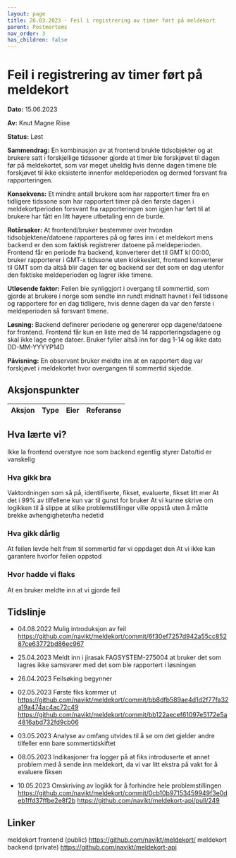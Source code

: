 ```yaml
---
layout: page
title: 26.03.2023 - Feil i registrering av timer ført på meldekort
parent: Postmortems
nav_order: 3
has_children: false
---
```


# Feil i registrering av timer ført på meldekort

**Dato:** 15.06.2023

**Av:** Knut Magne Riise

**Status:** Løst

**Sammendrag:** 
En kombinasjon av at frontend brukte tidsobjekter og at brukere satt i forskjellige tidssoner gjorde at timer ble forskjøvet til dagen før på meldekortet, som var meget uheldig hvis denne dagen timene ble forskjøvet til ikke eksisterte innenfor meldeperioden og dermed forsvant fra rapporteringen.

**Konsekvens:** 
Et mindre antall brukere som har rapportert timer fra en tidligere tidssone som har rapportert timer på den første dagen i meldekortperioden forsvant fra rapporteringen som igjen har ført til at brukere har fått en litt høyere utbetaling enn de burde.

**Rotårsaker:** 
At frontend/bruker bestemmer over hvordan tidsobjektene/datoene rapporteres på og føres inn i et meldekort mens backend er den som faktisk registrerer datoene på meldeperioden.
Frontend får en periode fra backend, konverterer det til GMT kl 00:00, bruker rapporterer i GMT-x tidssone uten klokkeslett, frontend konverterer til GMT som da altså blir dagen før og backend ser det som en dag utenfor den faktiske meldeperioden og lagrer ikke timene.

**Utløsende faktor:**
Feilen ble synliggjort i overgang til sommertid, som gjorde at brukere i norge som sendte inn rundt midnatt havnet i feil tidssone og rapportere for en dag tidligere, hvis denne dagen da var den første i meldeperioden så forsvant timene.

**Løsning:**
Backend definerer periodene og genererer opp dagene/datoene for frontend. Frontend får kun en liste med de 14 rapporteringsdagene og skal ikke lage egne datoer. Bruker fyller altså inn for dag 1-14 og ikke dato DD-MM-YYYYP14D

**Påvisning:**
En observant bruker meldte inn at en rapportert dag var forskjøvet i meldekortet hvor overgangen til sommertid skjedde.

## Aksjonspunkter

| Aksjon | Type | Eier | Referanse |
| ------ | ---- | ---- | --------- |

## Hva lærte vi?
Ikke la frontend overstyre noe som backend egentlig styrer
Dato/tid er vanskelig

### Hva gikk bra
Vaktordningen som så på, identifiserte, fikset, evaluerte, fikset litt mer
At det i 99% av tilfellene kun var til gunst for bruker
At vi kunne skrive om logikken til å slippe at slike problemstillinger ville oppstå uten å måtte brekke avhengigheter/ha nedetid

### Hva gikk dårlig
At feilen levde helt frem til sommertid før vi oppdaget den
At vi ikke kan garantere hvorfor feilen oppstod

### Hvor hadde vi flaks
At en bruker meldte inn at vi gjorde feil

## Tidslinje
- 04.08.2022 
Mulig introduksjon av feil
https://github.com/navikt/meldekort/commit/6f30ef7257d942a55cc85287ce63772bd86ec967

- 25.04.2023 
Meldt inn i jirasak FAGSYSTEM-275004 at bruker det som lagres ikke samsvarer med det som ble rapportert i løsningen 

- 26.04.2023 
Feilsøking begynner 

- 02.05.2023 
Første fiks kommer ut
https://github.com/navikt/meldekort/commit/bb8dfb589ae4d1d2f77fa32a19a474ac4ac72c49
https://github.com/navikt/meldekort/commit/bb122aecef61097e5172e5a4816abd732fd9cb06

- 03.05.2023 
Analyse av omfang utvides til å se om det gjelder andre tilfeller enn bare sommertidskiftet 

- 08.05.2023 
Indikasjoner fra logger på at fiks introduserte et annet problem med å sende inn meldekort, da vi var litt ekstra på vakt for å evaluere fiksen 

- 10.05.2023 
Omskriving av logikk for å forhindre hele problemstillingen
https://github.com/navikt/meldekort/commit/0cb10b97153459949f3e0deb1ffd37ffbe2e8f2b
https://github.com/navikt/meldekort-api/pull/249

## Linker
meldekort frontend (public) https://github.com/navikt/meldekort/
meldekort backend (private) https://github.com/navikt/meldekort-api